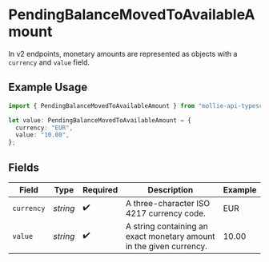 # PendingBalanceMovedToAvailableAmount

In v2 endpoints, monetary amounts are represented as objects with a `currency` and `value` field.

## Example Usage

```typescript
import { PendingBalanceMovedToAvailableAmount } from "mollie-api-typescript/models/operations";

let value: PendingBalanceMovedToAvailableAmount = {
  currency: "EUR",
  value: "10.00",
};
```

## Fields

| Field                                                               | Type                                                                | Required                                                            | Description                                                         | Example                                                             |
| ------------------------------------------------------------------- | ------------------------------------------------------------------- | ------------------------------------------------------------------- | ------------------------------------------------------------------- | ------------------------------------------------------------------- |
| `currency`                                                          | *string*                                                            | :heavy_check_mark:                                                  | A three-character ISO 4217 currency code.                           | EUR                                                                 |
| `value`                                                             | *string*                                                            | :heavy_check_mark:                                                  | A string containing an exact monetary amount in the given currency. | 10.00                                                               |